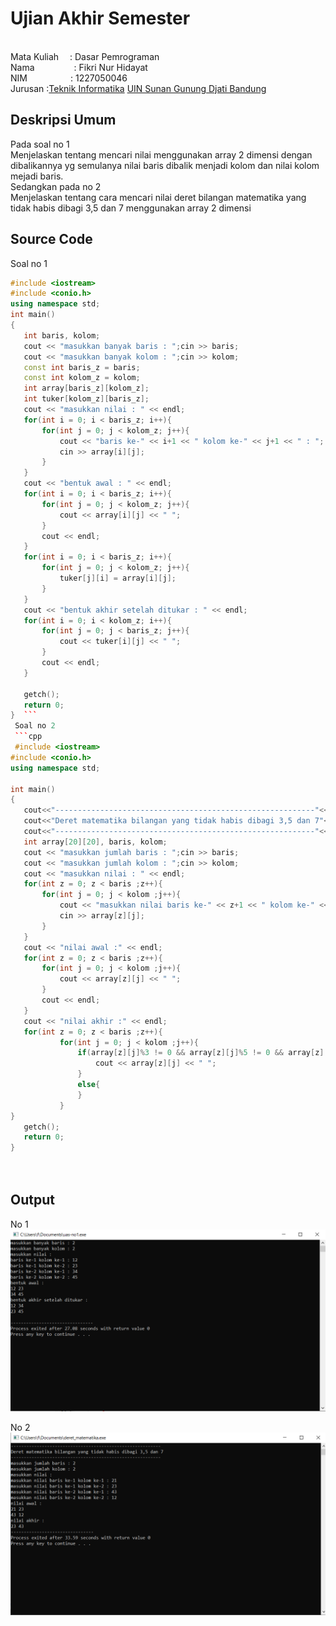 # Ujian Akhir Semester 
<br>Mata Kuliah &emsp;: Dasar Pemrograman
<br> Nama	 &nbsp; &nbsp;&nbsp;&nbsp;&nbsp;&nbsp;&nbsp;&nbsp;&nbsp;&nbsp;&nbsp;&nbsp;&nbsp;	: Fikri Nur Hidayat
<br>NIM		  &nbsp;&nbsp;&nbsp;&nbsp;&nbsp; &nbsp;&nbsp;&nbsp;&nbsp;&emsp;&nbsp;&nbsp;&nbsp;: 1227050046
<br>Jurusan		:[Teknik Informatika](http://if.uinsgd.ac.id/) [UIN Sunan Gunung Djati Bandung](https://uinsgd.ac.id/) 

## Deskripsi Umum
Pada soal no 1
<br>Menjelaskan tentang  mencari nilai menggunakan array 2 dimensi dengan dibalikannya yg semulanya nilai baris dibalik menjadi kolom dan nilai kolom mejadi baris.
<br>Sedangkan pada no 2
<br>Menjelaskan tentang cara mencari nilai deret bilangan matematika yang tidak habis dibagi 3,5 dan 7 menggunakan array 2 dimensi
## Source Code
Soal no 1
 ```cpp
#include <iostream>
#include <conio.h>
using namespace std;
int main()
{
    int baris, kolom;
    cout << "masukkan banyak baris : ";cin >> baris;
    cout << "masukkan banyak kolom : ";cin >> kolom;
    const int baris_z = baris;
    const int kolom_z = kolom;
    int array[baris_z][kolom_z];
    int tuker[kolom_z][baris_z];
    cout << "masukkan nilai : " << endl;
    for(int i = 0; i < baris_z; i++){
        for(int j = 0; j < kolom_z; j++){
            cout << "baris ke-" << i+1 << " kolom ke-" << j+1 << " : ";
            cin >> array[i][j]; 
        }
    }
    cout << "bentuk awal : " << endl;
    for(int i = 0; i < baris_z; i++){
        for(int j = 0; j < kolom_z; j++){
            cout << array[i][j] << " ";
        }
        cout << endl;
    }
    for(int i = 0; i < baris_z; i++){
        for(int j = 0; j < kolom_z; j++){
            tuker[j][i] = array[i][j];
        }
    }
    cout << "bentuk akhir setelah ditukar : " << endl;
    for(int i = 0; i < kolom_z; i++){
        for(int j = 0; j < baris_z; j++){
            cout << tuker[i][j] << " ";
        }
        cout << endl;
    }
      
    getch();         
    return 0;
}  ```
  Soal no 2
  ```cpp
  #include <iostream>
#include <conio.h>
using namespace std;

int main()
{
	cout<<"----------------------------------------------------------"<<endl;
	cout<<"Deret matematika bilangan yang tidak habis dibagi 3,5 dan 7"<<endl;
    cout<<"----------------------------------------------------------"<<endl;
    int array[20][20], baris, kolom;
    cout << "masukkan jumlah baris : ";cin >> baris;
    cout << "masukkan jumlah kolom : ";cin >> kolom;
    cout << "masukkan nilai : " << endl;
    for(int z = 0; z < baris ;z++){
        for(int j = 0; j < kolom ;j++){
            cout << "masukkan nilai baris ke-" << z+1 << " kolom ke-" << j+1 << " : ";
            cin >> array[z][j];
        }
    }
    cout << "nilai awal :" << endl;
    for(int z = 0; z < baris ;z++){
        for(int j = 0; j < kolom ;j++){
            cout << array[z][j] << " ";
        }
        cout << endl;
    }
    cout << "nilai akhir :" << endl;
    for(int z = 0; z < baris ;z++){
            for(int j = 0; j < kolom ;j++){
                if(array[z][j]%3 != 0 && array[z][j]%5 != 0 && array[z][j]%7 != 0){
                    cout << array[z][j] << " ";
                }
                else{
                }
            }
}
    getch();
    return 0;
}
  
  
  ```

## Output
No 1
<img src="https://github.com/fkrnhdyt/uasfikri/blob/main/Screenshot%202022-12-22%20142902.png">

No 2
<img src="https://github.com/fkrnhdyt/uasfikri/blob/main/Screenshot%202022-12-22%20142611.png">
